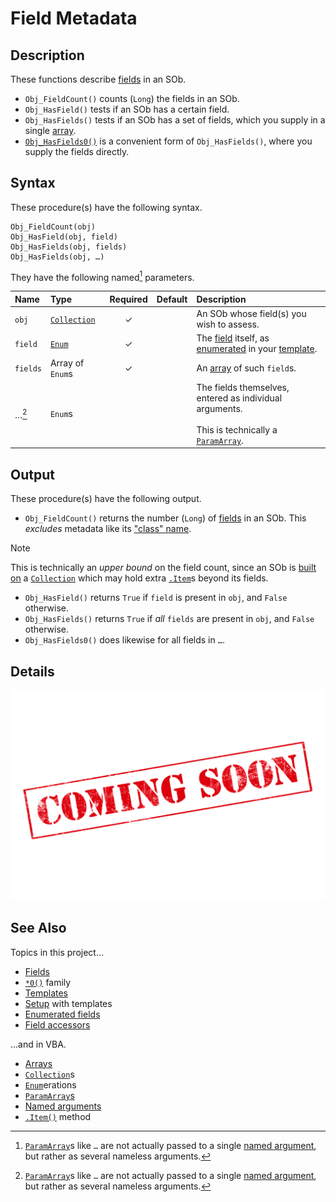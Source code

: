 # Field Metadata #

## Description ##

These functions describe [fields][sob_fld] in an SOb.

  - `Obj_FieldCount()` counts (`Long`) the fields in an SOb.
  - `Obj_HasField()` tests if an SOb has a certain field.
  - `Obj_HasFields()` tests if an SOb has a set of fields, which you supply in a single [array][vba_arr].
  - [`Obj_HasFields0()`][sob_fn0] is a convenient form of `Obj_HasFields()`, where you supply the fields directly.


## Syntax ##

These procedure(s) have the following syntax.

```vba
Obj_FieldCount(obj)
Obj_HasField(obj, field)
Obj_HasFields(obj, fields)
Obj_HasFields(obj, …)
```

They have the following named[^1] parameters.

| Name     | Type                    | Required | Default | Description                                                                                                    |
| :------- | :---------------------- | :------: | :------ | :------------------------------------------------------------------------------------------------------------- |
| `obj`    | [`Collection`][vba_clx] | ✓        |         | An SOb whose field(s) you wish to assess.                                                                      |
| `field`  | [`Enum`][vba_enum]      | ✓        |         | The [field][sob_fld] itself, as [enumerated][sob_rdm_tmp] in your [template][sob_tmp_enm].                     |
| `fields` | Array of `Enum`s        | ✓        |         | An [array][vba_arr] of such `field`s.                                                                          |
| …[^1]    | `Enum`s                 |          |         | The fields themselves, entered as individual arguments.<br><br>This is technically a [`ParamArray`][vba_parr]. |


  [^1]: [`ParamArray`][vba_parr]s like `…` are not actually passed to a single [named argument][vba_nm_args], but rather as several nameless arguments.


## Output ##

These procedure(s) have the following output.

  - `Obj_FieldCount()` returns the number (`Long`) of [fields][sob_fld] in an SOb.  This _excludes_ metadata like its ["class" name][sob_typo].

> [!NOTE]
> 
> This is technically an _upper bound_ on the field count, since an SOb is [built on][sob_rdm_clx] a [`Collection`][vba_clx] which may hold extra [`.Item`][vba_clx_itm]s beyond its fields.

  - `Obj_HasField()` returns `True` if `field` is present in `obj`, and `False` otherwise.
  - `Obj_HasFields()` returns `True` if _all_ `fields` are present in `obj`, and `False` otherwise.
  - `Obj_HasFields0()` does likewise for all fields in `…`.


## Details ##

![](../med/banner_unfinished.png)


## See Also ##

Topics in this project…

  - [Fields][sob_fld]
  - [`*0()`][sob_fn0] family
  - [Templates][sob_tmps]
  - [Setup][sob_setup] with templates
  - [Enumerated fields][sob_tmp_enm]
  - [Field accessors][sob_tmp_acc]

…and in VBA.

  - [Arrays][vba_arr]
  - [`Collection`][vba_clx]s
  - [`Enum`][vba_enum]erations
  - [`ParamArray`s][vba_parr]
  - [Named arguments][vba_nm_args]
  - [`.Item()`][vba_clx_itm] method



  [sob_fld]:     Field.md
  [vba_arr]:     https://learn.microsoft.com/office/vba/language/concepts/getting-started/using-arrays
  [sob_fn0]:     Zero.md
  [vba_clx]:     https://learn.microsoft.com/office/vba/language/reference/user-interface-help/collection-object
  [vba_enum]:    https://learn.microsoft.com/office/vba/language/reference/user-interface-help/enum-statement
  [sob_rdm_tmp]: ../README.md#template
  [sob_tmp_enm]: ../src/SObTemplate.bas#L26-L29
  [vba_parr]:    https://learn.microsoft.com/office/vba/language/concepts/getting-started/understanding-parameter-arrays
  [vba_nm_args]: https://learn.microsoft.com/office/vba/language/concepts/getting-started/understanding-named-arguments-and-optional-arguments
  [sob_typo]:    Typology.md
  [sob_rdm_clx]: ../README.md#new-solution
  [vba_clx_itm]: https://learn.microsoft.com/office/vba/language/reference/user-interface-help/item-method-visual-basic-for-applications
  [sob_tmps]:    ../../../search?type=code&q=path:src/*Template.bas
  [sob_setup]:   ../README.md#setup
  [sob_tmp_acc]: ../src/SObTemplate.bas#L171-L213
